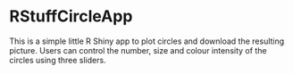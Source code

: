 # RStuffCircleApp
This is a simple little R Shiny app to plot circles and download the resulting picture. Users can control the number, size and colour intensity of the circles using three sliders.  
